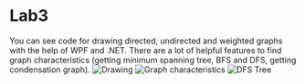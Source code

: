 # Lab3
You can see code for drawing directed, undirected and weighted graphs with the help of WPF and .NET.
There are a lot of helpful features to find graph characteristics (getting minimum spanning tree, BFS and DFS, getting condensation graph). 
![Drawing](https://github.com/user-attachments/assets/2868d040-bbc7-4fbf-a1b8-79d627233236)
![Graph characteristics](https://github.com/user-attachments/assets/b241fcd0-f1af-4427-a1e7-e545a8e260c1)
![DFS Tree](https://github.com/user-attachments/assets/b9ade95b-6f35-4ceb-90ec-dc150056d2f0)
